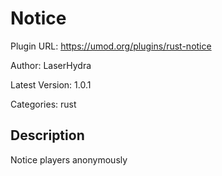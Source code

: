 # Notice

Plugin URL: https://umod.org/plugins/rust-notice

Author: LaserHydra

Latest Version: 1.0.1

Categories: rust

## Description

Notice players anonymously
